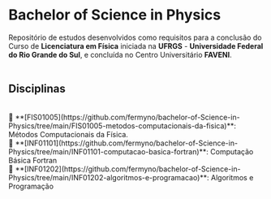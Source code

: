 # Bachelor of Science in Physics

Repositório de estudos desenvolvidos como requisitos para a conclusão do Curso de **Licenciatura em Física** iniciada na **UFRGS** - **Universidade Federal do Rio Grande do Sul**, e concluída no Centro Universitário **FAVENI**.  
<br />

## Disciplinas

<br />  
📂 **[FIS01005](https://github.com/fermyno/bachelor-of-Science-in-Physics/tree/main/FIS01005-metodos-computacionais-da-fisica)**: Métodos Computacionais da Física.  
<br />  
📂 **[INF01101](https://github.com/fermyno/bachelor-of-Science-in-Physics/tree/main/INF01101-computacao-basica-fortran)**: Computação Básica Fortran  
<br />  
📂 **[INF01202](https://github.com/fermyno/bachelor-of-Science-in-Physics/tree/main/INF01202-algoritmos-e-programacao)**: Algoritmos e Programação  
<br />
